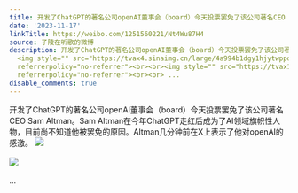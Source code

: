 ```yaml
---
title: 开发了ChatGPT的著名公司openAI董事会（board）今天投票罢免了该公司著名CEO Sam Altman。Sam Altman在今年ChatGPT走红后成为了AI领域旗帜性人物，目前尚不知道...
date: '2023-11-17'
linkTitle: https://weibo.com/1251560221/Nt4Wu87H4
source: 子陵在听歌的微博
description: 开发了ChatGPT的著名公司openAI董事会（board）今天投票罢免了该公司著名CEO Sam Altman。Sam Altman在今年ChatGPT走红后成为了AI领域旗帜性人物，目前尚不知道他被罢免的原因。Altman几分钟前在X上表示了他对openAI的感激。
  <img style="" src="https://tvax4.sinaimg.cn/large/4a994b1dgy1hjytwppqcij24df4bcb29.jpg"
  referrerpolicy="no-referrer"><br><br><img style="" src="https://tvax1.sinaimg.cn/large/4a994b1dgy1hjytwrkvrjj24df3ehtwt.jpg"
  referrerpolicy="no-referrer"><br><br> ...
disable_comments: true
---
```

开发了ChatGPT的著名公司openAI董事会（board）今天投票罢免了该公司著名CEO Sam Altman。Sam Altman在今年ChatGPT走红后成为了AI领域旗帜性人物，目前尚不知道他被罢免的原因。Altman几分钟前在X上表示了他对openAI的感激。 <img style="" src="https://tvax4.sinaimg.cn/large/4a994b1dgy1hjytwppqcij24df4bcb29.jpg" referrerpolicy="no-referrer"><br><br><img style="" src="https://tvax1.sinaimg.cn/large/4a994b1dgy1hjytwrkvrjj24df3ehtwt.jpg" referrerpolicy="no-referrer"><br><br> ...